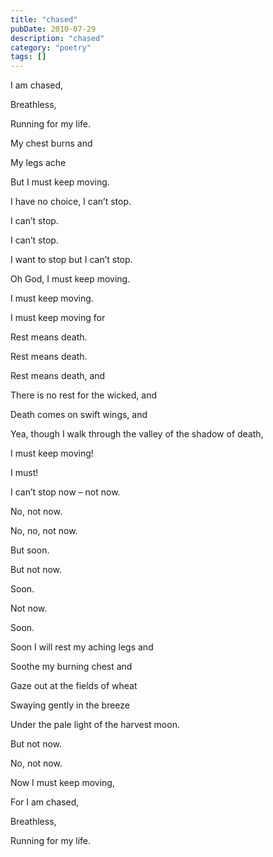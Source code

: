 ```yaml
---
title: "chased"
pubDate: 2010-07-29
description: "chased"
category: "poetry"
tags: []
---
```


I am chased,

Breathless,

Running for my life.

My chest burns and

My legs ache

But I must keep moving.

I have no choice, I can’t stop.

I can’t stop.

I can’t stop.

I want to stop but I can’t stop.

Oh God, I must keep moving.

I must keep moving.

I must keep moving for

Rest means death.

Rest means death.

Rest means death, and

There is no rest for the wicked, and

Death comes on swift wings, and

Yea, though I walk through the valley of the shadow of death,

I must keep moving!

I must!

I can’t stop now – not now.

No, not now.

No, no, not now.

But soon.

But not now.

Soon.

Not now.

Soon.

Soon I will rest my aching legs and

Soothe my burning chest and

Gaze out at the fields of wheat

Swaying gently in the breeze

Under the pale light of the harvest moon.

But not now.

No, not now.

Now I must keep moving,

For I am chased,

Breathless,

Running for my life.
